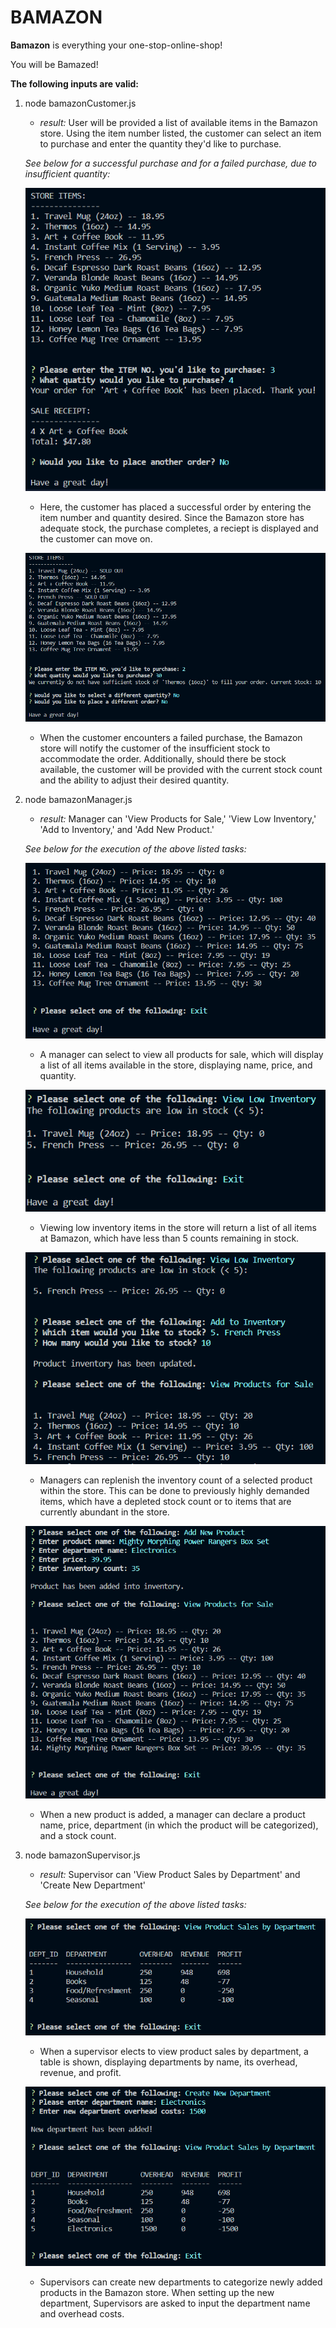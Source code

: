 # BAMAZON

**Bamazon** is everything your one-stop-online-shop!

You will be Bamazed!


**The following inputs are valid:**
1. node bamazonCustomer.js
    - *result:* User will be provided a list of available items in the Bamazon store. Using the item number listed, the customer can select an item to purchase and enter the quantity they'd like to purchase.
    
    *See below for a successful purchase and for a failed purchase, due to insufficient quantity:*
    
    ![Successful Purchase](/images/image1.png)
    - Here, the customer has placed a successful order by entering the item number and quantity desired. Since the Bamazon store has adequate stock, the purchase completes, a reciept is displayed and the customer can move on.

    ![Failed Purchase](/images/image2.png)
    - When the customer encounters a failed purchase, the Bamazon store will notify the customer of the insufficient stock to accommodate the order. Additionally, should there be stock available, the customer will be provided with the current stock count and the ability to adjust their desired quantity.

2. node bamazonManager.js
    - *result:* Manager can 'View Products for Sale,' 'View Low Inventory,' 'Add to Inventory,' and 'Add New Product.'

    *See below for the execution of the above listed tasks:*

    ![View Products for Sale](/images/image3.png)
    - A manager can select to view all products for sale, which will display a list of all items available in the store, displaying name, price, and quantity.

    ![View Low Inventory](/images/image4.png)
    - Viewing low inventory items in the store will return a list of all items at Bamazon, which have less than 5 counts remaining in stock.

    ![Add to Inventory](/images/image5.png)
    - Managers can replenish the inventory count of a selected product within the store. This can be done to previously highly demanded items, which have a depleted stock count or to items that are currently abundant in the store.

    ![Add New Product](/images/image6.png)
    - When a new product is added, a manager can declare a product name, price, department (in which the product will be categorized), and a stock count.

3. node bamazonSupervisor.js
    - *result:* Supervisor can 'View Product Sales by Department' and 'Create New Department'

    *See below for the execution of the above listed tasks:*

    ![View Product Sales by Department](/images/image7.png)
    - When a supervisor elects to view product sales by department, a table is shown, displaying departments by name, its overhead, revenue, and profit.

    ![Create New Department](/images/image8.png)
    - Supervisors can create new departments to categorize newly added products in the Bamazon store. When setting up the new department, Supervisors are asked to input the department name and overhead costs.